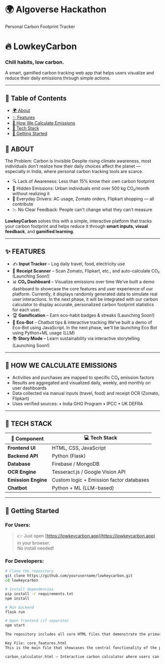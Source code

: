 # 🌍 **Algoverse Hackathon**
Personal Carbon Footprint Tracker
# 🔥 LowkeyCarbon
### Chill habits, low carbon.

A smart, gamified carbon tracking web app that helps users visualize and reduce their daily emissions through simple actions.

---
## 📌 Table of Contents

- [🌍 About](#-about)
- [✨ Features](#-features)
- [🧠 How We Calculate Emissions](#-how-we-calculate-emissions)
- [🧰 Tech Stack](#-tech-stack)
- [🚀 Getting Started](#-getting-started)

## 📖 ABOUT
The Problem: Carbon is Invisible
 Despite rising climate awareness, most individuals don’t realize how their daily choices affect the planet — especially in
 India, where personal carbon tracking tools are scarce.
 - 🔍 Lack of Awareness: Less than 15% know their own carbon footprint
 - 🌆 Hidden Emissions: Urban individuals emit over 500 kg CO₂/month without realizing it
 - 🛒 Everyday Drivers: AC usage, Zomato orders, Flipkart shopping — all contribute
 - 📉 No Clear Feedback: People can't change what they can't measure

**LowkeyCarbon** solves this with a simple, interactive platform that tracks your carbon footprint and helps reduce it through **smart inputs, visual feedback**, and **gamified learning**.

---

## ✨ FEATURES

- ✍️ **Input Tracker** – Log daily travel, food, electricity use  
- 📸 **Receipt Scanner** – Scan Zomato, Flipkart, etc., and auto-calculate CO₂ (Launching Soon!)
- 📊 **CO₂ Dashboard** – Visualize emissions over time
   We’ve built a demo dashboard to showcase the core features and user experience of our platform. Currently, it displays randomly generated data to simulate real user interactions. In the next phase, it        will be integrated with our carbon calculator to display accurate, personalized carbon footprint statistics for each user.
- 🏆 **Gamification** – Earn eco-habit badges & streaks (Launching Soon!)
- 🤖 **Eco-Bot** – Chatbot tips & interactive tracking
  We've built a demo of Eco-Bot using JavaScript. In the next phase, we'll be launching Eco Bot using Python+ML usage (LLM)
- 📚 **Story Mode** – Learn sustainability via interactive storytelling (Launching Soon!)

---

## 🧠 HOW WE CALCULATE EMISSIONS

- Activities and purchases are mapped to specific CO₂ emission
  factors
- Results are aggregated and visualized daily, weekly, and monthly
  on user dashboards
- Data collected via manual inputs (travel, food) and receipt OCR
  (Zomato, Flipkart)
 - Uses verified sources:
  • India GHG Program
  • IPCC
  • UK DEFRA

---

## 🧱 TECH STACK

| 🔧 Component        | 💻 Tech Stack                              |
|--------------------|--------------------------------------------|
| **Frontend UI**     | HTML, CSS, JavaScript                      |
| **Backend API**     | Python (Flask)                             |
| **Database**        | Firebase / MongoDB                         |
| **OCR Engine**      | Tesseract.js / Google Vision API           |
| **Emission Engine** | Custom logic + Emission factor databases   |
| **Chatbot**         | Python + ML (LLM-based)                    |

---
## 🚀 Getting Started

### For Users:

> 👉 Just open [https://lowkeycarbon.app](https://lowkeycarbon.app) in your browser.  
> No install needed!

### For Developers:

```bash
# Clone the repository
git clone https://github.com/yourusername/lowkeycarbon.git
cd lowkeycarbon

# Install dependencies
pip install -r requirements.txt
npm install

# Run backend
flask run

# Open frontend (if separate)
npm start

The repository includes all core HTML files that demonstrate the primary features of our platform. This prototype is built to simulate functionality and layout using placeholder data, with real-time integration planned in the next phase.

Key File: core_features.html
This is the main file that showcases the central functionality of the platform dashboard 

carbon_calculator.html – Interactive carbon calculator where users can input data to estimate their emissions.
